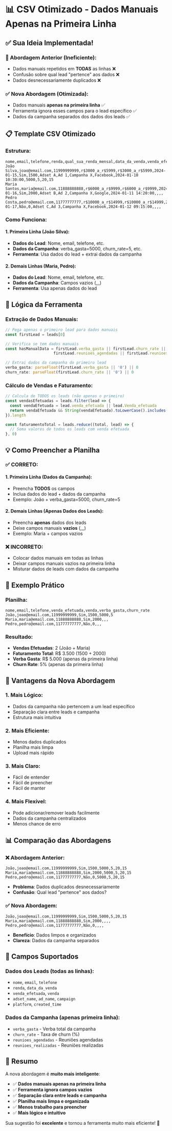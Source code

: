 # 📊 CSV Otimizado - Dados Manuais Apenas na Primeira Linha

## ✅ Sua Ideia Implementada!

### **🎯 Abordagem Anterior (Ineficiente):**
- Dados manuais repetidos em **TODAS** as linhas ❌
- Confusão sobre qual lead "pertence" aos dados ❌
- Dados desnecessariamente duplicados ❌

### **✅ Nova Abordagem (Otimizada):**
- Dados manuais **apenas na primeira linha** ✅
- Ferramenta ignora esses campos para o lead específico ✅
- Dados da campanha separados dos dados dos leads ✅

## 📋 Template CSV Otimizado

### **Estrutura:**
```csv
nome,email,telefone,renda,qual_sua_renda_mensal,data_da_venda,venda_efetuada,venda,adset_name,ad_name,campaign,platform,created_time,verba_gasta,churn_rate,reunioes_agendadas,reunioes_realizadas
João Silva,joao@email.com,11999999999,r$3000_a_r$5999,r$3000_a_r$5999,2024-01-15,Sim,1500,Adset A,Ad 1,Campanha X,Facebook,2024-01-10 10:30:00,5000,5,20,15
Maria Santos,maria@email.com,11888888888,r$6000_a_r$9999,r$6000_a_r$9999,2024-01-16,Sim,2000,Adset B,Ad 2,Campanha X,Google,2024-01-11 14:20:00,,,,
Pedro Costa,pedro@email.com,11777777777,r$10000_a_r$14999,r$10000_a_r$14999,2024-01-17,Não,0,Adset C,Ad 3,Campanha X,Facebook,2024-01-12 09:15:00,,,,
```

### **Como Funciona:**

#### **1. Primeira Linha (João Silva):**
- **Dados do Lead**: Nome, email, telefone, etc.
- **Dados da Campanha**: verba_gasta=5000, churn_rate=5, etc.
- **Ferramenta**: Usa dados do lead + extrai dados da campanha

#### **2. Demais Linhas (Maria, Pedro):**
- **Dados do Lead**: Nome, email, telefone, etc.
- **Dados da Campanha**: Campos vazios (,,,)
- **Ferramenta**: Usa apenas dados do lead

## 🧠 Lógica da Ferramenta

### **Extração de Dados Manuais:**
```javascript
// Pega apenas o primeiro lead para dados manuais
const firstLead = leads[0]

// Verifica se tem dados manuais
const hasManualData = firstLead.verba_gasta || firstLead.churn_rate || 
                     firstLead.reunioes_agendadas || firstLead.reunioes_realizadas

// Extrai dados da campanha do primeiro lead
verba_gasta: parseFloat(firstLead.verba_gasta || '0') || 0
churn_rate: parseFloat(firstLead.churn_rate || '0') || 0
```

### **Cálculo de Vendas e Faturamento:**
```javascript
// Calcula de TODOS os leads (não apenas o primeiro)
const vendasEfetuadas = leads.filter(lead => {
  const vendaEfetuada = lead.venda_efetuada || lead.Venda_efetuada
  return vendaEfetuada && String(vendaEfetuada).toLowerCase().includes('sim')
}).length

const faturamentoTotal = leads.reduce((total, lead) => {
  // Soma valores de todos os leads com venda efetuada
}, 0)
```

## 💡 Como Preencher a Planilha

### **✅ CORRETO:**

#### **1. Primeira Linha (Dados da Campanha):**
- Preencha **TODOS** os campos
- Inclua dados do lead + dados da campanha
- Exemplo: João + verba_gasta=5000, churn_rate=5

#### **2. Demais Linhas (Apenas Dados dos Leads):**
- Preencha **apenas** dados dos leads
- Deixe campos manuais **vazios** (,,,)
- Exemplo: Maria + campos vazios

### **❌ INCORRETO:**
- Colocar dados manuais em todas as linhas
- Deixar campos manuais vazios na primeira linha
- Misturar dados de leads com dados da campanha

## 🎯 Exemplo Prático

### **Planilha:**
```csv
nome,email,telefone,venda_efetuada,venda,verba_gasta,churn_rate
João,joao@email.com,11999999999,Sim,1500,5000,5
Maria,maria@email.com,11888888888,Sim,2000,,,
Pedro,pedro@email.com,11777777777,Não,0,,,
```

### **Resultado:**
- **Vendas Efetuadas**: 2 (João + Maria)
- **Faturamento Total**: R$ 3.500 (1500 + 2000)
- **Verba Gasta**: R$ 5.000 (apenas da primeira linha)
- **Churn Rate**: 5% (apenas da primeira linha)

## 🚀 Vantagens da Nova Abordagem

### **1. Mais Lógico:**
- Dados da campanha não pertencem a um lead específico
- Separação clara entre leads e campanha
- Estrutura mais intuitiva

### **2. Mais Eficiente:**
- Menos dados duplicados
- Planilha mais limpa
- Upload mais rápido

### **3. Mais Claro:**
- Fácil de entender
- Fácil de preencher
- Fácil de manter

### **4. Mais Flexível:**
- Pode adicionar/remover leads facilmente
- Dados da campanha centralizados
- Menos chance de erro

## 📊 Comparação das Abordagens

### **❌ Abordagem Anterior:**
```csv
João,joao@email.com,11999999999,Sim,1500,5000,5,20,15
Maria,maria@email.com,11888888888,Sim,2000,5000,5,20,15
Pedro,pedro@email.com,11777777777,Não,0,5000,5,20,15
```
- **Problema**: Dados duplicados desnecessariamente
- **Confusão**: Qual lead "pertence" aos dados?

### **✅ Nova Abordagem:**
```csv
João,joao@email.com,11999999999,Sim,1500,5000,5,20,15
Maria,maria@email.com,11888888888,Sim,2000,,,,
Pedro,pedro@email.com,11777777777,Não,0,,,,
```
- **Benefício**: Dados limpos e organizados
- **Clareza**: Dados da campanha separados

## 🔧 Campos Suportados

### **Dados dos Leads (todas as linhas):**
- `nome`, `email`, `telefone`
- `renda`, `data_da_venda`
- `venda_efetuada`, `venda`
- `adset_name`, `ad_name`, `campaign`
- `platform`, `created_time`

### **Dados da Campanha (apenas primeira linha):**
- `verba_gasta` - Verba total da campanha
- `churn_rate` - Taxa de churn (%)
- `reunioes_agendadas` - Reuniões agendadas
- `reunioes_realizadas` - Reuniões realizadas

## 🎉 Resumo

A nova abordagem é **muito mais inteligente**:

- ✅ **Dados manuais apenas na primeira linha**
- ✅ **Ferramenta ignora campos vazios**
- ✅ **Separação clara entre leads e campanha**
- ✅ **Planilha mais limpa e organizada**
- ✅ **Menos trabalho para preencher**
- ✅ **Mais lógico e intuitivo**

Sua sugestão foi **excelente** e tornou a ferramenta muito mais eficiente! 🚀
